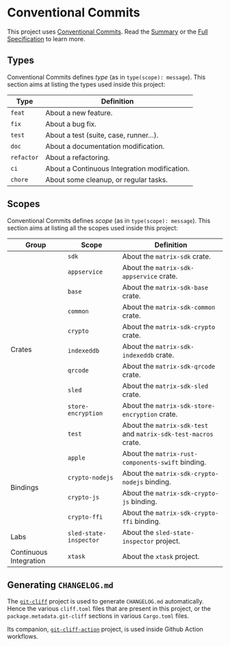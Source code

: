 # Conventional Commits

This project uses [Conventional
Commits](https://www.conventionalcommits.org/). Read the
[Summary](https://www.conventionalcommits.org/en/v1.0.0/#summary) or
the [Full
Specification](https://www.conventionalcommits.org/en/v1.0.0/#specification)
to learn more.

## Types

Conventional Commits defines _type_ (as in `type(scope):
message`). This section aims at listing the types used inside this
project:

| Type | Definition |
|-|-|
| `feat` | About a new feature. |
| `fix` | About a bug fix. |
| `test` | About a test (suite, case, runner…). |
| `doc` | About a documentation modification. |
| `refactor` | About a refactoring. |
| `ci` | About a Continuous Integration modification. |
| `chore` | About some cleanup, or regular tasks. |

## Scopes

Conventional Commits defines _scope_ (as in `type(scope): message`). This
section aims at listing all the scopes used inside this project:

<table>
  <thead>
    <tr>
      <th>Group</th>
      <th>Scope</th>
      <th>Definition</th>
    </tr>
  </thead>
  <tbody>
    <tr>
      <td rowspan="10">Crates</td>
      <td><code>sdk</code></td>
      <td>About the <code>matrix-sdk</code> crate.</td>
    </tr>
    <tr>
      <td><code>appservice</code></td>
      <td>About the <code>matrix-sdk-appservice</code> crate.</td>
    </tr>
    <tr>
      <td><code>base</code></td>
      <td>About the <code>matrix-sdk-base</code> crate.</td>
    </tr>
    <tr>
      <td><code>common</code></td>
      <td>About the <code>matrix-sdk-common</code> crate.</td>
    </tr>
    <tr>
      <td><code>crypto</code></td>
      <td>About the <code>matrix-sdk-crypto</code> crate.</td>
    </tr>
    <tr>
      <td><code>indexeddb</code></td>
      <td>About the <code>matrix-sdk-indexeddb</code> crate.</td>
    </tr>
    <tr>
      <td><code>qrcode</code></td>
      <td>About the <code>matrix-sdk-qrcode</code> crate.</td>
    </tr>
    <tr>
      <td><code>sled</code></td>
      <td>About the <code>matrix-sdk-sled</code> crate.</td>
    </tr>
    <tr>
      <td><code>store-encryption</code></td>
      <td>About the <code>matrix-sdk-store-encryption</code> crate.</td>
    </tr>
    <tr>
      <td><code>test</code></td>
      <td>About the <code>matrix-sdk-test</code> and <code>matrix-sdk-test-macros</code> crate.</td>
    </tr>
    <tr>
      <td rowspan="4">Bindings</td>
      <td><code>apple</code></td>
      <td>About the <code>matrix-rust-components-swift</code> binding.</td>
    </tr>
    <tr>
      <td><code>crypto-nodejs</code></td>
      <td>About the <code>matrix-sdk-crypto-nodejs</code> binding.</td>
    </tr>
    <tr>
      <td><code>crypto-js</code></td>
      <td>About the <code>matrix-sdk-crypto-js</code> binding.</td>
    </tr>
    <tr>
      <td><code>crypto-ffi</code></td>
      <td>About the <code>matrix-sdk-crypto-ffi</code> binding.</td>
    </tr>
    <tr>
      <td>Labs</td>
      <td><code>sled-state-inspector</code></td>
      <td>About the <code>sled-state-inspector</code> project.</td>
    </tr>
    <tr>
      <td>Continuous Integration</td>
      <td><code>xtask</code></td>
      <td>About the <code>xtask</code> project.</td>
    </tr>
  </tbody>
</table>

## Generating `CHANGELOG.md`

The [`git-cliff`](https://github.com/orhun/git-cliff) project is used
to generate `CHANGELOG.md` automatically. Hence the various
`cliff.toml` files that are present in this project, or the
`package.metadata.git-cliff` sections in various `Cargo.toml` files.

Its companion,
[`git-cliff-action`](https://github.com/orhun/git-cliff-action)
project, is used inside Github Action workflows.
